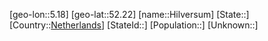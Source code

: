 ﻿---
location: [52.22,5.18]
type: City
tags:
- geo/City


SpocWebEntityId: 30944
isDeleted: false
confidential: public

---
[geo-lon::5.18]
[geo-lat::52.22]
[name::Hilversum]
[State::]
[Country::[Netherlands](geo/Continent/Europe/Netherlands.md)]
[StateId::]
[Population::]
[Unknown::]

